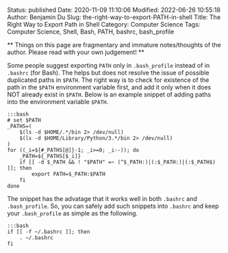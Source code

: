 Status: published
Date: 2020-11-09 11:10:06
Modified: 2022-06-26 10:55:18
Author: Benjamin Du
Slug: the-right-way-to-export-PATH-in-shell
Title: The Right Way to Export Path in Shell
Category: Computer Science
Tags: Computer Science, Shell, Bash, PATH, bashrc, bash_profile

**
Things on this page are fragmentary and immature notes/thoughts of the author.
Please read with your own judgement!
**

Some people suggest exporting `PATH` only in `.bash_profile` 
instead of in `.bashrc` (for Bash).
The helps but does not resolve the issue of possible duplicated paths in `$PATH`.
The right way is to check for existence of the path in the `$PATH` environment variable first,
and add it only when it does NOT already exist in `$PATH`.
Below is an example snippet of adding paths into the environment variable `$PATH`.

    :::bash
    # set $PATH
    _PATHS=(
        $(ls -d $HOME/.*/bin 2> /dev/null)
        $(ls -d $HOME/Library/Python/3.*/bin 2> /dev/null)
    )
    for ((_i=${#_PATHS[@]}-1; _i>=0; _i--)); do
        _PATH=${_PATHS[$_i]}
        if [[ -d $_PATH && ! "$PATH" =~ (^$_PATH:)|(:$_PATH:)|(:$_PATH$) ]]; then
            export PATH=$_PATH:$PATH
        fi
    done

The snippet has the advatage that it works well in both `.bashrc` and `.bash_profile`.
So, 
you can safely add such snippets into `.bashrc`
and keep your `.bash_profile` as simple as the following. 

    :::bash
    if [[ -f ~/.bashrc ]]; then
        . ~/.bashrc
    fi
